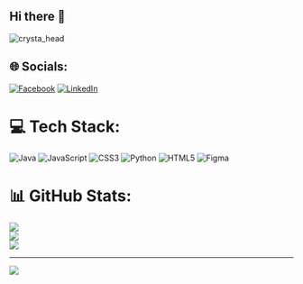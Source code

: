 ## Hi there 👋
![crysta_head](https://github.com/kristal-cy/kristal-cy/assets/148411458/4157a8c2-dc03-4042-98e4-53badecda04c)


## 🌐 Socials:
[![Facebook](https://img.shields.io/badge/Facebook-%231877F2.svg?logo=Facebook&logoColor=white)](https://facebook.com/https://www.facebook.com/jadecrystal.sabadocerezo) [![LinkedIn](https://img.shields.io/badge/LinkedIn-%230077B5.svg?logo=linkedin&logoColor=white)](https://linkedin.com/in/https://www.linkedin.com/in/crystal-jade-cerezo-sabado/) 

# 💻 Tech Stack:
![Java](https://img.shields.io/badge/java-%23ED8B00.svg?style=for-the-badge&logo=openjdk&logoColor=white) ![JavaScript](https://img.shields.io/badge/javascript-%23323330.svg?style=for-the-badge&logo=javascript&logoColor=%23F7DF1E) ![CSS3](https://img.shields.io/badge/css3-%231572B6.svg?style=for-the-badge&logo=css3&logoColor=white) ![Python](https://img.shields.io/badge/python-3670A0?style=for-the-badge&logo=python&logoColor=ffdd54) ![HTML5](https://img.shields.io/badge/html5-%23E34F26.svg?style=for-the-badge&logo=html5&logoColor=white) ![Figma](https://img.shields.io/badge/figma-%23F24E1E.svg?style=for-the-badge&logo=figma&logoColor=white)
# 📊 GitHub Stats:
![](https://github-readme-stats.vercel.app/api?username=kristal-cy&theme=dark&hide_border=false&include_all_commits=false&count_private=false)<br/>
![](https://github-readme-streak-stats.herokuapp.com/?user=kristal-cy&theme=dark&hide_border=false)<br/>
![](https://github-readme-stats.vercel.app/api/top-langs/?username=kristal-cy&theme=dark&hide_border=false&include_all_commits=false&count_private=false&layout=compact)

---
[![](https://visitcount.itsvg.in/api?id=kristal-cy&icon=0&color=0)](https://visitcount.itsvg.in)

<!-- Proudly created with GPRM ( https://gprm.itsvg.in ) -->
